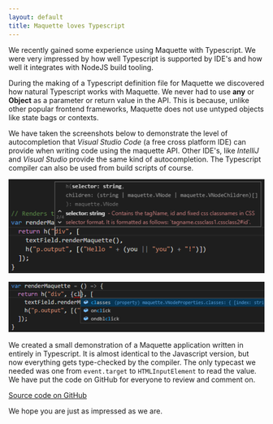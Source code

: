 ```yaml
---
layout: default
title: Maquette loves Typescript
---
```


We recently gained some experience using Maquette with Typescript.
We were very impressed by how well Typescript is supported by IDE's
and how well it integrates with NodeJS build tooling.

During the making of a Typescript definition file for Maquette we discovered
how natural Typescript works with Maquette.
We never had to use **any** or **Object** as a parameter or return value in the API.
This is because, unlike other popular frontend frameworks, 
Maquette does not use untyped objects like state bags or contexts.

We have taken the screenshots below to demonstrate the level of autocompletion 
that *Visual Studio Code* (a free cross platform IDE) can provide when writing code using the maquette API.
Other IDE's, like *IntelliJ* and *Visual Studio* provide the same kind of autocompletion.
The Typescript compiler can also be used from build scripts of course.

![screenshot api](/img/api.png)

![screenshot properties](/img/properties.png)

We created a small demonstration of a Maquette application written in entirely in Typescript.
It is almost identical to the Javascript version, but now everything gets type-checked by the compiler.
The only typecast we needed was one from `event.target` to `HTMLInputElement` to read the value. 
We have put the code on GitHub for everyone to review and comment on.

<a href="https://github.com/AFASSoftware/maquette-demo-typescript" class="button">Source code on GitHub</a>

We hope you are just as impressed as we are.

